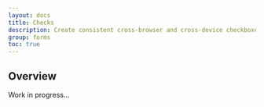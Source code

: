 ```yaml
---
layout: docs
title: Checks
description: Create consistent cross-browser and cross-device checkboxes and radios with our completely rewritten checks component.
group: forms
toc: true
---
```


## Overview

Work in progress...
